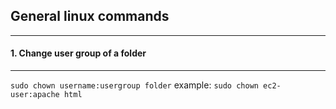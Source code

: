 ## General linux commands
---

#### 1. Change user group of a folder
---
`sudo chown username:usergroup folder`
example: `sudo chown ec2-user:apache html`
